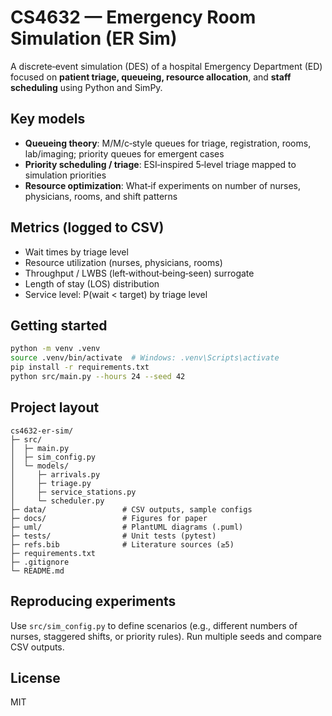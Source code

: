 # CS4632 — Emergency Room Simulation (ER Sim)

A discrete‑event simulation (DES) of a hospital Emergency Department (ED) focused on **patient triage, queueing, resource allocation**, and **staff scheduling** using Python and SimPy.

## Key models
- **Queueing theory**: M/M/c‑style queues for triage, registration, rooms, lab/imaging; priority queues for emergent cases
- **Priority scheduling / triage**: ESI‑inspired 5‑level triage mapped to simulation priorities
- **Resource optimization**: What‑if experiments on number of nurses, physicians, rooms, and shift patterns

## Metrics (logged to CSV)
- Wait times by triage level
- Resource utilization (nurses, physicians, rooms)
- Throughput / LWBS (left‑without‑being‑seen) surrogate
- Length of stay (LOS) distribution
- Service level: P(wait < target) by triage level

## Getting started
```bash
python -m venv .venv
source .venv/bin/activate  # Windows: .venv\Scripts\activate
pip install -r requirements.txt
python src/main.py --hours 24 --seed 42
```

## Project layout
```
cs4632-er-sim/
├─ src/
│  ├─ main.py
│  ├─ sim_config.py
│  └─ models/
│     ├─ arrivals.py
│     ├─ triage.py
│     ├─ service_stations.py
│     └─ scheduler.py
├─ data/                 # CSV outputs, sample configs
├─ docs/                 # Figures for paper
├─ uml/                  # PlantUML diagrams (.puml)
├─ tests/                # Unit tests (pytest)
├─ refs.bib              # Literature sources (≥5)
├─ requirements.txt
├─ .gitignore
└─ README.md
```

## Reproducing experiments
Use `src/sim_config.py` to define scenarios (e.g., different numbers of nurses, staggered shifts, or priority rules). Run multiple seeds and compare CSV outputs.

## License
MIT
